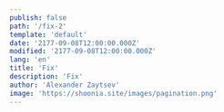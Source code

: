 ```yaml
---
publish: false
path: '/fix-2'
template: 'default'
date: '2177-09-08T12:00:00.000Z'
modified: '2177-09-08T12:00:00.000Z'
lang: 'en'
title: 'Fix'
description: 'Fix'
author: 'Alexander Zaytsev'
image: 'https://shoonia.site/images/pagination.png'
---
```


<meta name="robots" content="noindex" />
